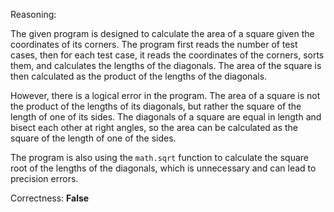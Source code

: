 Reasoning:

The given program is designed to calculate the area of a square given the coordinates of its corners. The program first reads the number of test cases, then for each test case, it reads the coordinates of the corners, sorts them, and calculates the lengths of the diagonals. The area of the square is then calculated as the product of the lengths of the diagonals.

However, there is a logical error in the program. The area of a square is not the product of the lengths of its diagonals, but rather the square of the length of one of its sides. The diagonals of a square are equal in length and bisect each other at right angles, so the area can be calculated as the square of the length of one of the sides.

The program is also using the `math.sqrt` function to calculate the square root of the lengths of the diagonals, which is unnecessary and can lead to precision errors.

Correctness: **False**